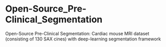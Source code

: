 # Open-Source_Pre-Clinical_Segmentation
Open-Source Pre-Clinical Segmentation: Cardiac mouse MRI dataset (consisting of 130 SAX cines) with deep-learning segmentation framework
